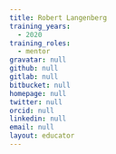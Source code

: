 ```yaml
---
title: Robert Langenberg
training_years:
  - 2020
training_roles:
  - mentor
gravatar: null
github: null
gitlab: null
bitbucket: null
homepage: null
twitter: null
orcid: null
linkedin: null
email: null
layout: educator
---
```

